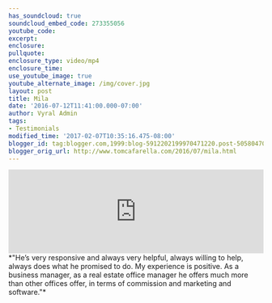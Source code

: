 ```yaml
---
has_soundcloud: true
soundcloud_embed_code: 273355056
youtube_code:
excerpt:
enclosure:
pullquote:
enclosure_type: video/mp4
enclosure_time:
use_youtube_image: true
youtube_alternate_image: /img/cover.jpg
layout: post
title: Mila
date: '2016-07-12T11:41:00.000-07:00'
author: Vyral Admin
tags:
- Testimonials
modified_time: '2017-02-07T10:35:16.475-08:00'
blogger_id: tag:blogger.com,1999:blog-5912202199970471220.post-5058047035310123884
blogger_orig_url: http://www.tomcafarella.com/2016/07/mila.html
---
```

<iframe width="100%" height="166" scrolling="no" frameborder="no" src="https://w.soundcloud.com/player/?url=https%3A//api.soundcloud.com/tracks/273355056&amp;color=ff5500"></iframe>
*"He’s very responsive and always very helpful, always willing to help, always does what he promised to do.  My experience is positive. As a business manager, as a real estate office manager he offers much more than other offices offer, in terms of commission and marketing and software."*
